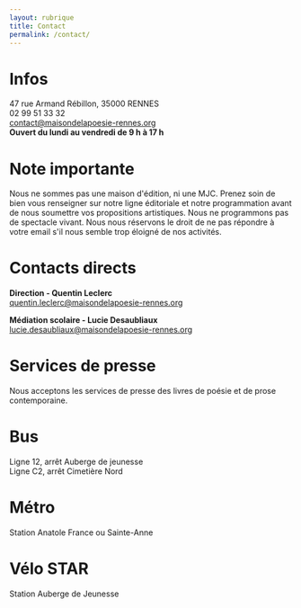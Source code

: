 ```yaml
---
layout: rubrique
title: Contact
permalink: /contact/
---
```

# Infos
47 rue Armand Rébillon, 35000 RENNES  
02 99 51 33 32  
contact@maisondelapoesie-rennes.org  
**Ouvert du lundi au vendredi de 9 h à 17 h**

# Note importante
Nous ne sommes pas une maison d'édition, ni une MJC. Prenez soin de bien vous renseigner sur notre ligne éditoriale et notre programmation avant de nous soumettre vos propositions artistiques. Nous ne programmons pas de spectacle vivant. Nous nous réservons le droit de ne pas répondre à votre email s'il nous semble trop éloigné de nos activités.


# Contacts directs
**Direction - Quentin Leclerc**  
quentin.leclerc@maisondelapoesie-rennes.org

**Médiation scolaire - Lucie Desaubliaux**  
lucie.desaubliaux@maisondelapoesie-rennes.org


# Services de presse
Nous acceptons les services de presse des livres de poésie et de prose contemporaine.


# Bus
Ligne 12, arrêt Auberge de jeunesse  
Ligne C2, arrêt Cimetière Nord


# Métro
Station Anatole France ou Sainte-Anne


# Vélo STAR
Station Auberge de Jeunesse
